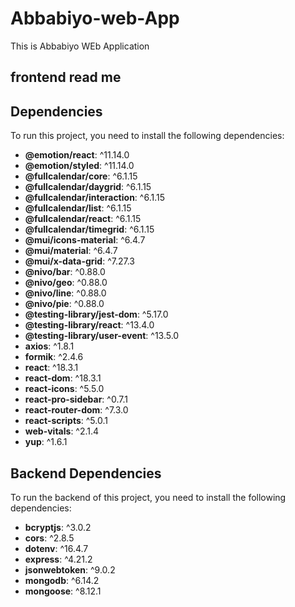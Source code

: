 # Abbabiyo-web-App
This is Abbabiyo WEb Application
## frontend read me 
## Dependencies

To run this project, you need to install the following dependencies:

- **@emotion/react**: ^11.14.0
- **@emotion/styled**: ^11.14.0
- **@fullcalendar/core**: ^6.1.15
- **@fullcalendar/daygrid**: ^6.1.15
- **@fullcalendar/interaction**: ^6.1.15
- **@fullcalendar/list**: ^6.1.15
- **@fullcalendar/react**: ^6.1.15
- **@fullcalendar/timegrid**: ^6.1.15
- **@mui/icons-material**: ^6.4.7
- **@mui/material**: ^6.4.7
- **@mui/x-data-grid**: ^7.27.3
- **@nivo/bar**: ^0.88.0
- **@nivo/geo**: ^0.88.0
- **@nivo/line**: ^0.88.0
- **@nivo/pie**: ^0.88.0
- **@testing-library/jest-dom**: ^5.17.0
- **@testing-library/react**: ^13.4.0
- **@testing-library/user-event**: ^13.5.0
- **axios**: ^1.8.1
- **formik**: ^2.4.6
- **react**: ^18.3.1
- **react-dom**: ^18.3.1
- **react-icons**: ^5.5.0
- **react-pro-sidebar**: ^0.7.1
- **react-router-dom**: ^7.3.0
- **react-scripts**: ^5.0.1
- **web-vitals**: ^2.1.4
- **yup**: ^1.6.1


## Backend Dependencies

To run the backend of this project, you need to install the following dependencies:

- **bcryptjs**: ^3.0.2
- **cors**: ^2.8.5
- **dotenv**: ^16.4.7
- **express**: ^4.21.2
- **jsonwebtoken**: ^9.0.2
- **mongodb**: ^6.14.2
- **mongoose**: ^8.12.1
